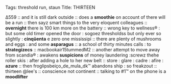 Tags: threshold run, staun
Title: THIRTEEN
  
Δ559 :: and it is still dark outside :: does a **smoothie** on account of there will be a run :: then sayz smart things to the very eloquent colleagues :: **overnight** there is 100 km more on the battery :: wrong key to wellness® : but some old timer opened the door : sogoez thresholdss but only ever so slightly : **cinqüenta** e zero one mississipi ::  there are plenty of mushrooms and eggs : and some **asparagus** :: a school of thirty minutes calls : to **strategizecs** :: macbookair15tummedM2 :: another attempt to move away from scandia® : awakens **suspicions** of money laundering :screwz thehe roller skis : after adding a hole to her new belt :: store : glare : cadre : afire : **azure** :: then froglipsbeiço_de_mula_dk™ abandons ship : so freakzout :: thirteen @lee's :: conscience not continent :: talking to #1™ on the phone is a **moodlifter**  
<!--stackedit_data:
eyJoaXN0b3J5IjpbODMyNjc1NjE3XX0=
-->
